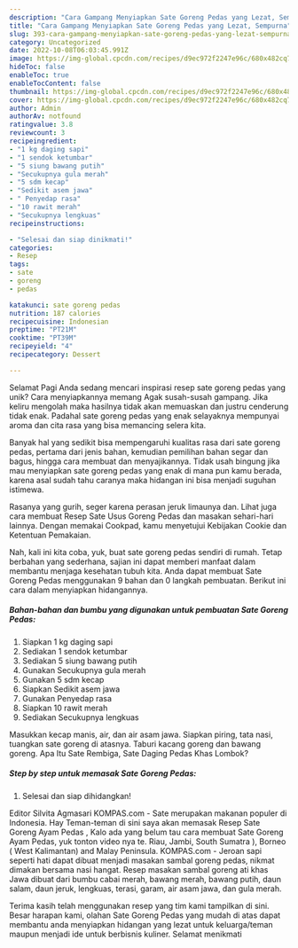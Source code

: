 ```yaml
---
description: "Cara Gampang Menyiapkan Sate Goreng Pedas yang Lezat, Sempurna"
title: "Cara Gampang Menyiapkan Sate Goreng Pedas yang Lezat, Sempurna"
slug: 393-cara-gampang-menyiapkan-sate-goreng-pedas-yang-lezat-sempurna
category: Uncategorized
date: 2022-10-08T06:03:45.991Z
image: https://img-global.cpcdn.com/recipes/d9ec972f2247e96c/680x482cq70/sate-goreng-pedas-foto-resep-utama.jpg
hideToc: false
enableToc: true
enableTocContent: false
thumbnail: https://img-global.cpcdn.com/recipes/d9ec972f2247e96c/680x482cq70/sate-goreng-pedas-foto-resep-utama.jpg
cover: https://img-global.cpcdn.com/recipes/d9ec972f2247e96c/680x482cq70/sate-goreng-pedas-foto-resep-utama.jpg
author: Admin
authorAv: notfound
ratingvalue: 3.8
reviewcount: 3
recipeingredient:
- "1 kg daging sapi"
- "1 sendok ketumbar"
- "5 siung bawang putih"
- "Secukupnya gula merah"
- "5 sdm kecap"
- "Sedikit asem jawa"
- " Penyedap rasa"
- "10 rawit merah"
- "Secukupnya lengkuas"
recipeinstructions:

- "Selesai dan siap dinikmati!"
categories:
- Resep
tags:
- sate
- goreng
- pedas

katakunci: sate goreng pedas 
nutrition: 187 calories
recipecuisine: Indonesian
preptime: "PT21M"
cooktime: "PT39M"
recipeyield: "4"
recipecategory: Dessert

---
```



Selamat Pagi Anda sedang mencari inspirasi resep sate goreng pedas yang unik? Cara menyiapkannya memang Agak susah-susah gampang. Jika keliru mengolah maka hasilnya tidak akan memuaskan dan justru cenderung tidak enak. Padahal sate goreng pedas yang enak selayaknya mempunyai aroma dan cita rasa yang bisa memancing selera kita.


Banyak hal yang sedikit bisa mempengaruhi kualitas rasa dari sate goreng pedas, pertama dari jenis bahan, kemudian pemilihan bahan segar dan bagus, hingga cara membuat dan menyajikannya. Tidak usah bingung jika mau menyiapkan sate goreng pedas yang enak di mana pun kamu berada, karena asal sudah tahu caranya maka hidangan ini bisa menjadi suguhan istimewa.

Rasanya yang gurih, seger karena perasan jeruk limaunya dan. Lihat juga cara membuat Resep Sate Usus Goreng Pedas dan masakan sehari-hari lainnya. Dengan memakai Cookpad, kamu menyetujui Kebijakan Cookie dan Ketentuan Pemakaian.


Nah, kali ini kita coba, yuk, buat sate goreng pedas sendiri di rumah. Tetap berbahan yang sederhana, sajian ini dapat memberi manfaat dalam membantu menjaga kesehatan tubuh kita. Anda dapat membuat Sate Goreng Pedas menggunakan 9 bahan dan 0 langkah pembuatan. Berikut ini cara dalam menyiapkan hidangannya.

<!--inarticleads1-->

##### Bahan-bahan dan bumbu yang digunakan untuk pembuatan Sate Goreng Pedas:

1. Siapkan 1 kg daging sapi
1. Sediakan 1 sendok ketumbar
1. Sediakan 5 siung bawang putih
1. Gunakan Secukupnya gula merah
1. Gunakan 5 sdm kecap
1. Siapkan Sedikit asem jawa
1. Gunakan  Penyedap rasa
1. Siapkan 10 rawit merah
1. Sediakan Secukupnya lengkuas


Masukkan kecap manis, air, dan air asam jawa. Siapkan piring, tata nasi, tuangkan sate goreng di atasnya. Taburi kacang goreng dan bawang goreng. Apa Itu Sate Rembiga, Sate Daging Pedas Khas Lombok? 

<!--inarticleads2-->

##### Step by step untuk memasak Sate Goreng Pedas:


1. Selesai dan siap dihidangkan!

Editor Silvita Agmasari KOMPAS.com - Sate merupakan makanan populer di Indonesia. Hay Teman-teman di sini saya akan memasak Resep Sate Goreng Ayam Pedas , Kalo ada yang belum tau cara membuat Sate Goreng Ayam Pedas, yuk tonton video nya te. Riau, Jambi, South Sumatra ), Borneo ( West Kalimantan) and Malay Peninsula. KOMPAS.com - Jeroan sapi seperti hati dapat dibuat menjadi masakan sambal goreng pedas, nikmat dimakan bersama nasi hangat. Resep masakan sambal goreng ati khas Jawa dibuat dari bumbu cabai merah, bawang merah, bawang putih, daun salam, daun jeruk, lengkuas, terasi, garam, air asam jawa, dan gula merah. 

Terima kasih telah menggunakan resep yang tim kami tampilkan di sini. Besar harapan kami, olahan Sate Goreng Pedas yang mudah di atas dapat membantu anda menyiapkan hidangan yang lezat untuk keluarga/teman maupun menjadi ide untuk berbisnis kuliner. Selamat menikmati

